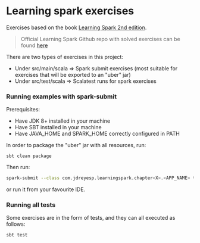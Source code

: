 Learning spark exercises
========================

Exercises based on the book [Learning Spark 2nd edition](https://www.oreilly.com/library/view/learning-spark-2nd/9781492050032/).

> Official Learning Spark Github repo with solved exercises can be found [here](https://github.com/databricks/LearningSparkV2)

There are two types of exercises in this project:

- Under src/main/scala => Spark submit exercises (most suitable for exercises that will be exported to an "uber" jar)
- Under src/test/scala => Scalatest runs for spark exercises

### Running examples with spark-submit

Prerequisites:

- Have JDK 8+ installed in your machine
- Have SBT installed in your machine
- Have JAVA_HOME and SPARK_HOME correctly configured in PATH

In order to package the "uber" jar with all resources, run:

`sbt clean package`

Then run:

```bash
spark-submit --class com.jdreyesp.learningspark.chapter<X>.<APP_NAME> target/scala-2.12/learning-spark_2.12-0.1.jar <PARAMS>
```

or run it from your favourite IDE.

### Running all tests

Some exercises are in the form of tests, and they can all executed as follows:

`sbt test`



